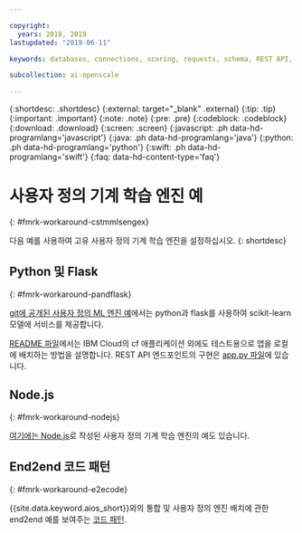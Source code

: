 ```yaml
---

copyright:
  years: 2018, 2019
lastupdated: "2019-06-11"

keywords: databases, connections, scoring, requests, schema, REST API, API

subcollection: ai-openscale

---
```


{:shortdesc: .shortdesc}
{:external: target="_blank" .external}
{:tip: .tip}
{:important: .important}
{:note: .note}
{:pre: .pre}
{:codeblock: .codeblock}
{:download: .download}
{:screen: .screen}
{:javascript: .ph data-hd-programlang='javascript'}
{:java: .ph data-hd-programlang='java'}
{:python: .ph data-hd-programlang='python'}
{:swift: .ph data-hd-programlang='swift'}
{:faq: data-hd-content-type='faq'}

# 사용자 정의 기계 학습 엔진 예
{: #fmrk-workaround-cstmmlsengex}

다음 예를 사용하여 고유 사용자 정의 기계 학습 엔진을 설정하십시오.
{: shortdesc}

## Python 및 Flask
{: #fmrk-workaround-pandflask}

[git에 공개된 사용자 정의 ML 엔진 예](https://github.com/pmservice/ai-openscale-tutorials/tree/master/applications/custom-ml-engine-bluemix)에서는 python과 flask를 사용하여 scikit-learn 모델에 서비스를 제공합니다.

[README 파일](https://github.com/pmservice/ai-openscale-tutorials/tree/master/applications/custom-ml-engine-bluemix)에서는 IBM Cloud의 cf 애플리케이션 외에도 테스트용으로 앱을 로컬에 배치하는 방법을 설명합니다. REST API 엔드포인트의 구현은 [app.py 파일](https://github.com/pmservice/ai-openscale-tutorials/blob/master/applications/custom-ml-engine-bluemix/app.py)에 있습니다.

## Node.js
{: #fmrk-workaround-nodejs}

[여기에는 Node.js](https://github.com/pmservice/ai-openscale-tutorials/tree/master/applications/custom-ml-engine-nodejs)로 작성된 사용자 정의 기계 학습 엔진의 예도 있습니다.

## End2end 코드 패턴
{: #fmrk-workaround-e2ecode}

{{site.data.keyword.aios_short}}와의 통합 및 사용자 정의 엔진 배치에 관한 end2end 예를 보여주는 [코드 패턴](https://developer.ibm.com/patterns/monitor-custom-machine-learning-engine-with-ai-openscale).

